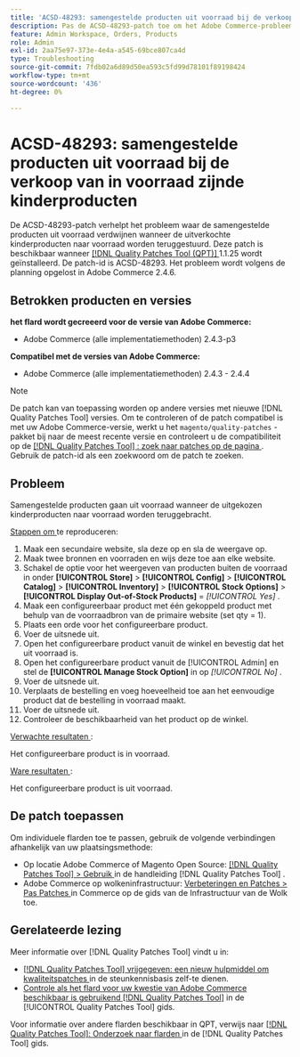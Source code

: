 ```yaml
---
title: 'ACSD-48293: samengestelde producten uit voorraad bij de verkoop van in voorraad zijnde kinderproducten'
description: Pas de ACSD-48293-patch toe om het Adobe Commerce-probleem op te lossen waarbij de samengestelde producten uit voorraad verdwijnen wanneer de verkochte onderliggende producten naar voorraad worden teruggestuurd.
feature: Admin Workspace, Orders, Products
role: Admin
exl-id: 2aa75e97-373e-4e4a-a545-69bce807ca4d
type: Troubleshooting
source-git-commit: 7fdb02a6d89d50ea593c5fd99d78101f89198424
workflow-type: tm+mt
source-wordcount: '436'
ht-degree: 0%

---
```


# ACSD-48293: samengestelde producten uit voorraad bij de verkoop van in voorraad zijnde kinderproducten

De ACSD-48293-patch verhelpt het probleem waar de samengestelde producten uit voorraad verdwijnen wanneer de uitverkochte kinderproducten naar voorraad worden teruggestuurd. Deze patch is beschikbaar wanneer [[!DNL Quality Patches Tool (QPT)] ](https://experienceleague.adobe.com/nl/docs/commerce-operations/tools/quality-patches-tool/quality-patches-tool-to-self-serve-quality-patches) 1.1.25 wordt geïnstalleerd. De patch-id is ACSD-48293. Het probleem wordt volgens de planning opgelost in Adobe Commerce 2.4.6.

## Betrokken producten en versies

**het flard wordt gecreeerd voor de versie van Adobe Commerce:**

* Adobe Commerce (alle implementatiemethoden) 2.4.3-p3

**Compatibel met de versies van Adobe Commerce:**

* Adobe Commerce (alle implementatiemethoden) 2.4.3 - 2.4.4

>[!NOTE]
>
>De patch kan van toepassing worden op andere versies met nieuwe [!DNL Quality Patches Tool] versies. Om te controleren of de patch compatibel is met uw Adobe Commerce-versie, werkt u het `magento/quality-patches` -pakket bij naar de meest recente versie en controleert u de compatibiliteit op de [[!DNL Quality Patches Tool] : zoek naar patches op de pagina ](https://experienceleague.adobe.com/tools/commerce-quality-patches/index.html?lang=nl-NL) . Gebruik de patch-id als een zoekwoord om de patch te zoeken.

## Probleem

Samengestelde producten gaan uit voorraad wanneer de uitgekozen kinderproducten naar voorraad worden teruggebracht.

<u> Stappen om </u> te reproduceren:

1. Maak een secundaire website, sla deze op en sla de weergave op.
1. Maak twee bronnen en voorraden en wijs deze toe aan elke website.
1. Schakel de optie voor het weergeven van producten buiten de voorraad in onder **[!UICONTROL Store]** > **[!UICONTROL Config]** > **[!UICONTROL Catalog]** > **[!UICONTROL Inventory]** > **[!UICONTROL Stock Options]** > **[!UICONTROL Display Out-of-Stock Products]** = *[!UICONTROL Yes]* .
1. Maak een configureerbaar product met één gekoppeld product met behulp van de voorraadbron van de primaire website (set qty = 1).
1. Plaats een orde voor het configureerbare product.
1. Voer de uitsnede uit.
1. Open het configureerbare product vanuit de winkel en bevestig dat het uit voorraad is.
1. Open het configureerbare product vanuit de [!UICONTROL Admin] en stel de **[!UICONTROL Manage Stock Option]** in op *[!UICONTROL No]* .
1. Voer de uitsnede uit.
1. Verplaats de bestelling en voeg hoeveelheid toe aan het eenvoudige product dat de bestelling in voorraad maakt.
1. Voer de uitsnede uit.
1. Controleer de beschikbaarheid van het product op de winkel.

<u> Verwachte resultaten </u>:

Het configureerbare product is in voorraad.

<u> Ware resultaten </u>:

Het configureerbare product is uit voorraad.

## De patch toepassen

Om individuele flarden toe te passen, gebruik de volgende verbindingen afhankelijk van uw plaatsingsmethode:

* Op locatie Adobe Commerce of Magento Open Source: [[!DNL Quality Patches Tool] > Gebruik ](/help/tools/quality-patches-tool/usage.md) in de handleiding [!DNL Quality Patches Tool] .
* Adobe Commerce op wolkeninfrastructuur: [ Verbeteringen en Patches > Pas Patches ](https://experienceleague.adobe.com/docs/commerce-cloud-service/user-guide/develop/upgrade/apply-patches.html?lang=nl-NL) in Commerce op de gids van de Infrastructuur van de Wolk toe.

## Gerelateerde lezing

Meer informatie over [!DNL Quality Patches Tool] vindt u in:

* [[!DNL Quality Patches Tool]  vrijgegeven: een nieuw hulpmiddel om kwaliteitspatches ](https://experienceleague.adobe.com/nl/docs/commerce-operations/tools/quality-patches-tool/quality-patches-tool-to-self-serve-quality-patches) in de steunkennisbasis zelf-te dienen.
* [ Controle als het flard voor uw kwestie van Adobe Commerce beschikbaar is gebruikend  [!DNL Quality Patches Tool]](/help/tools/quality-patches-tool/patches-available-in-qpt/check-patch-for-magento-issue-with-magento-quality-patches.md) in de [!UICONTROL Quality Patches Tool] gids.


Voor informatie over andere flarden beschikbaar in QPT, verwijs naar [[!DNL Quality Patches Tool]: Onderzoek naar flarden ](https://experienceleague.adobe.com/tools/commerce-quality-patches/index.html?lang=nl-NL) in de [!DNL Quality Patches Tool] gids.
